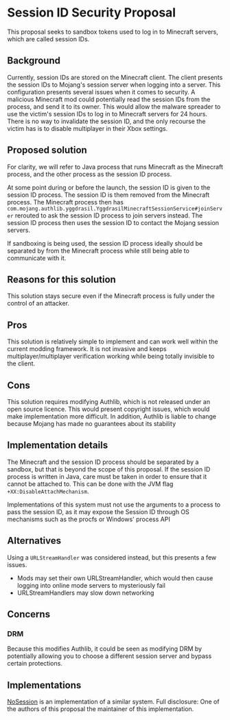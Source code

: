 # Session ID Security Proposal

This proposal seeks to sandbox tokens used to log in to Minecraft servers, which are called session IDs.

## Background

Currently, session IDs are stored on the Minecraft client. The client presents the session IDs to Mojang's session server when logging into a server. This configuration presents several issues when it comes to security. A malicious Minecraft mod could potentially read the session IDs from the process, and send it to its owner. This would allow the malware spreader to use the victim's session IDs to log in to Minecraft servers for 24 hours. There is no way to invalidate the session ID, and the only recourse the victim has is to disable multiplayer in their Xbox settings.

## Proposed solution

For clarity, we will refer to Java process that runs Minecraft as the Minecraft process, and the other process as the session ID process.

At some point during or before the launch, the session ID is given to the session ID process. The session ID is them removed from the Minecraft process. The Minecraft process then has `com.mojang.authlib.yggdrasil.YggdrasilMinecraftSessionService#joinServer` rerouted to ask the session ID process to join servers instead. The session ID process then uses the session ID to contact the Mojang session servers.

If sandboxing is being used, the session ID process ideally should be separated by from the Minecraft process while still being able to communicate with it.

## Reasons for this solution

This solution stays secure even if the Minecraft process is fully under the control of an attacker. 

## Pros

This solution is relatively simple to implement and can work well within the current modding framework. It is not invasive and keeps multiplayer/multiplayer verification working while being totally invisible to the client.

## Cons

This solution requires modifying Authlib, which is not released under an open source licence. This would present copyright issues, which would make implementation more difficult. In addition, Authlib is liable to change because Mojang has made no guarantees about its stability

## Implementation details

The Minecraft and the session ID process should be separated by a sandbox, but that is beyond the scope of this proposal. If the session ID process is written in Java, care must be taken in order to ensure that it cannot be attached to. This can be done with the JVM flag `+XX:DisableAttachMechanism`.

Implementations of this system must not use the arguments to a process to pass the session ID, as it may expose the Session ID through OS mechanisms such as the procfs or Windows' process API

## Alternatives

Using a `URLStreamHandler` was considered instead, but this presents a few issues.
- Mods may set their own URLStreamHandler, which would then cause logging into online mode servers to mysteriously fail
- URLStreamHandlers may slow down networking

## Concerns

### DRM

Because this modifies Authlib, it could be seen as modifying DRM by potentially allowing you to choose a different session server and bypass certain protections.

## Implementations

[NoSession](https://github.com/thefightagainstmalware/NoSession) is an implementation of a similar system. Full disclosure: One of the authors of this proposal the maintainer of this implementation.
